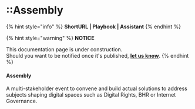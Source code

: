 # ::Assembly

{% hint style="info" %}
**ShortURL | Playbook | Assistant**
{% endhint %}



{% hint style="warning" %}
**NOTICE**

This documentation page is under construction.\
Should you want to be notified once it's published, [**let us know**](https://tiof.click/TIOFTarianUpdatesService).
{% endhint %}



#### Assembly

A multi-stakeholder event to convene and build actual solutions to address subjects shaping digital spaces such as Digital Rights, BHR or Internet Governance.
